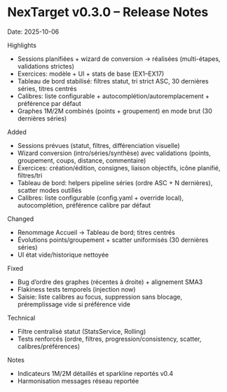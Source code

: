 # NexTarget v0.3.0 – Release Notes

Date: 2025-10-06

Highlights
- Sessions planifiées + wizard de conversion → réalisées (multi-étapes, validations strictes)
- Exercices: modèle + UI + stats de base (EX1–EX17)
- Tableau de bord stabilisé: filtres statut, tri strict ASC, 30 dernières séries, titres centrés
- Calibres: liste configurable + autocomplétion/autoremplacement + préférence par défaut
- Graphes 1M/2M combinés (points + groupement) en mode brut (30 dernières séries)

Added
- Sessions prévues (statut, filtres, différenciation visuelle)
- Wizard conversion (intro/séries/synthèse) avec validations (points, groupement, coups, distance, commentaire)
- Exercices: création/édition, consignes, liaison objectifs, icône planifié, filtres/tri
- Tableau de bord: helpers pipeline séries (ordre ASC + N dernières), scatter modes outillés
- Calibres: liste configurable (config.yaml + override local), autocomplétion, préférence calibre par défaut

Changed
- Renommage Accueil → Tableau de bord; titres centrés
- Évolutions points/groupement + scatter uniformisés (30 dernières séries)
- UI état vide/historique nettoyée

Fixed
- Bug d’ordre des graphes (récentes à droite) + alignement SMA3
- Flakiness tests temporels (injection now)
- Saisie: liste calibres au focus, suppression sans blocage, préremplissage vide si préférence vide

Technical
- Filtre centralisé statut (StatsService, Rolling)
- Tests renforcés (ordre, filtres, progression/consistency, scatter, calibres/préférences)

Notes
- Indicateurs 1M/2M détaillés et sparkline reportés v0.4
- Harmonisation messages réseau reportée